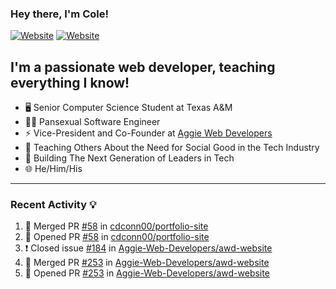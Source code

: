 ### Hey there, I'm Cole!

[![Website](https://img.shields.io/website?label=aggiedevelopers.com&style=for-the-badge&url=https%3A%2F%2Faggiedevelopers.com)](https://aggiedevelopers.com)
[![Website](https://img.shields.io/website?label=coledc.com&style=for-the-badge&url=https%3A%2F%2Fcoledc.com)](https://coledc.com)

## I'm a passionate web developer, teaching everything I know!

- 🖥️ Senior Computer Science Student at Texas A&M
- 🏳️‍🌈 Pansexual Software Engineer
- ⚡ Vice-President and Co-Founder at [Aggie Web Developers](https://www.aggiedevelopers.com)
- 💙 Teaching Others About the Need for Social Good in the Tech Industry
- 🚀 Building The Next Generation of Leaders in Tech
- 🌐 He/Him/His

---

### Recent Activity 💡

<!--START_SECTION:activity-->

1. 🎉 Merged PR [#58](https://github.com/cdconn00/portfolio-site/pull/58) in [cdconn00/portfolio-site](https://github.com/cdconn00/portfolio-site)
2. 💪 Opened PR [#58](https://github.com/cdconn00/portfolio-site/pull/58) in [cdconn00/portfolio-site](https://github.com/cdconn00/portfolio-site)
3. ❗️ Closed issue [#184](https://github.com/Aggie-Web-Developers/awd-website/issues/184) in [Aggie-Web-Developers/awd-website](https://github.com/Aggie-Web-Developers/awd-website)
4. 🎉 Merged PR [#253](https://github.com/Aggie-Web-Developers/awd-website/pull/253) in [Aggie-Web-Developers/awd-website](https://github.com/Aggie-Web-Developers/awd-website)
5. 💪 Opened PR [#253](https://github.com/Aggie-Web-Developers/awd-website/pull/253) in [Aggie-Web-Developers/awd-website](https://github.com/Aggie-Web-Developers/awd-website)
<!--END_SECTION:activity-->
